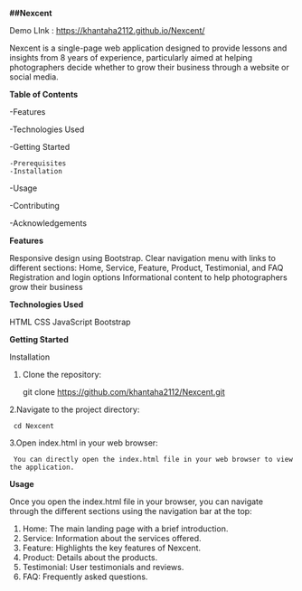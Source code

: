 **##Nexcent**

 Demo LInk : https://khantaha2112.github.io/Nexcent/
 
Nexcent is a single-page web application designed to provide lessons and insights from 8 years of experience, particularly aimed at helping photographers decide whether to grow their business through a website or social media.


**Table of Contents**

 -Features
 
 -Technologies Used

 -Getting Started
 
    -Prerequisites
    -Installation
    
 -Usage

 -Contributing
 
 -Acknowledgements
 

**Features**

  Responsive design using Bootstrap.
  Clear navigation menu with links to different sections: Home, Service, Feature, Product, Testimonial, and FAQ 
  Registration and login options
  Informational content to help photographers grow their business
  

**Technologies Used**

  HTML
  CSS
  JavaScript
  Bootstrap
  

**Getting Started**

Installation
 1. Clone the repository:
    
     git clone https://github.com/khantaha2112/Nexcent.git
    
2.Navigate to the project directory:

     cd Nexcent
     
3.Open index.html in your web browser:

     You can directly open the index.html file in your web browser to view the application.

**Usage**

 Once you open the index.html file in your browser, you can navigate through the different sections using the navigation bar  at the top:
 

 1. Home: The main landing page with a brief introduction.
 2. Service: Information about the services offered.
 3. Feature: Highlights the key features of Nexcent.
 4. Product: Details about the products.
 5. Testimonial: User testimonials and reviews.
 6. FAQ: Frequently asked questions.




